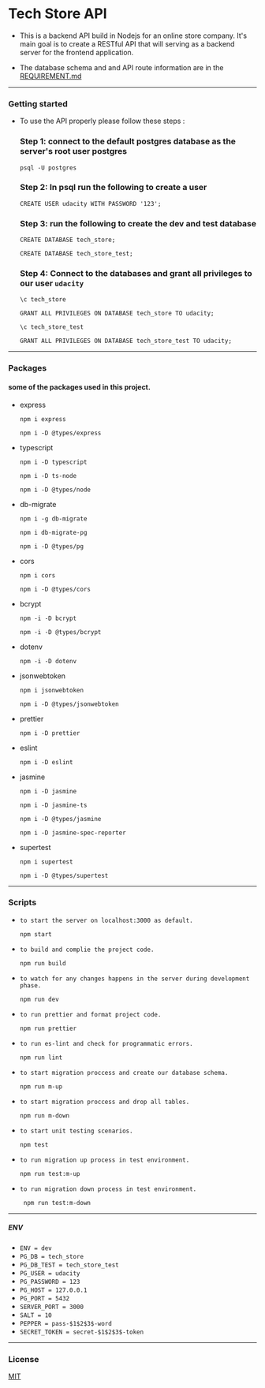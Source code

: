 # Tech Store API

- This is a backend API build in Nodejs for an online store company. It's main goal is to create a RESTful API that will serving as a backend server for the frontend application.

- The database schema and and API route information are in the [REQUIREMENT.md](https://github.com/AhmadYousif89/Tech_Store/blob/main/REQUIREMENTS.md)

---

### Getting started

- To use the API properly please follow these steps :

  ### Step 1: connect to the default postgres database as the server's root user postgres

     ```
     psql -U postgres
     ```

  ### Step 2: In psql run the following to create a user

     ```
     CREATE USER udacity WITH PASSWORD '123';
     ```

  ### Step 3: run the following to create the dev and test database

     ```
     CREATE DATABASE tech_store;
     ```

     ```
     CREATE DATABASE tech_store_test;
     ```

  ### Step 4: Connect to the databases and grant all privileges to our user `udacity`

     ```
     \c tech_store
     ```

     ```
     GRANT ALL PRIVILEGES ON DATABASE tech_store TO udacity;
     ```

     ```
     \c tech_store_test
     ```

     ```
     GRANT ALL PRIVILEGES ON DATABASE tech_store_test TO udacity;
     ```

---

### Packages

#### some of the packages used in this project.

- express

  ```
  npm i express
  ```

  ```
  npm i -D @types/express
  ```

- typescript

  ```
  npm i -D typescript
  ```

  ```
  npm i -D ts-node
  ```

  ```
  npm i -D @types/node
  ```

- db-migrate

  ```
  npm i -g db-migrate
  ```

  ```
  npm i db-migrate-pg
  ```

  ```
  npm i -D @types/pg
  ```

- cors

  ```
  npm i cors
  ```

  ```
  npm i -D @types/cors
  ```

- bcrypt

  ```
  npm -i -D bcrypt
  ```

  ```
  npm -i -D @types/bcrypt
  ```

- dotenv

  ```
  npm -i -D dotenv
  ```

- jsonwebtoken

  ```
  npm i jsonwebtoken
  ```

  ```
  npm i -D @types/jsonwebtoken
  ```

- prettier

  ```
  npm i -D prettier
  ```

- eslint

  ```
  npm i -D eslint
  ```

- jasmine

  ```
  npm i -D jasmine
  ```

  ```
  npm i -D jasmine-ts
  ```

  ```
  npm i -D @types/jasmine
  ```

  ```
  npm i -D jasmine-spec-reporter
  ```

- supertest

  ```
  npm i supertest
  ```

  ```
  npm i -D @types/supertest
  ```

---

### Scripts

- `to start the server on localhost:3000 as default.`

  ```
  npm start
  ```

- `to build and complie the project code.`
  ```
  npm run build
  ```
- `to watch for any changes happens in the server during development phase.`
  ```
  npm run dev
  ```
- `to run prettier and format project code.`
  ```
  npm run prettier
  ```
- `to run es-lint and check for programmatic errors.`
  ```
  npm run lint
  ```
- `to start migration proccess and create our database schema.`
  ```
  npm run m-up
  ```
- `to start migration proccess and drop all tables.`
  ```
  npm run m-down
  ```
- `to start unit testing scenarios.`
  ```
  npm test
  ```
- `to run migration up process in test environment.`
  ```
  npm run test:m-up
  ```
- `to run migration down process in test environment.`
  ```
   npm run test:m-down
  ```

---

##### ENV

- `ENV = dev`
- `PG_DB = tech_store`
- `PG_DB_TEST = tech_store_test`
- `PG_USER = udacity`
- `PG_PASSWORD = 123`
- `PG_HOST = 127.0.0.1`
- `PG_PORT = 5432`
- `SERVER_PORT = 3000`
- `SALT = 10`
- `PEPPER = pass-$1$2$3$-word`
- `SECRET_TOKEN = secret-$1$2$3$-token`

---

### License

[MIT](https://choosealicense.com/licenses/mit/)
